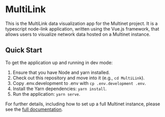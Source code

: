 # MultiLink

This is the MultiLink data visualization app for the Multinet project.
It is a typescript node-link application, written using the Vue.js framework,
that allows users to visualize network data hosted on a Multinet instance.

## Quick Start

To get the application up and running in dev mode:

1. Ensure that you have Node and yarn installed.
2. Check out this repository and move into it (e.g., `cd MultiLink`).
3. Copy .env.development to .env with `cp .env.development .env`.
4. Install the Yarn dependencies: `yarn install`.
5. Run the application: `yarn serve`.

For further details, including how to set up a full Multinet instance, please
see the [full documentation](https://multinet-app.readthedocs.io).